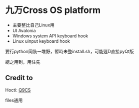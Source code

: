 # 九万Cross OS platform


- 主要整比自己Linux用
- UI Avalonia
- Windows system API keyboard hook
- Linux uinput keyboard hook

要行python同裝一堆野，暫時未整install.sh，可能遲D直接pyQt版

總之用到，用住先

## Credit to
Hocti: [Q9CS](https://github.com/Hocti/Q9CS)

files通用
